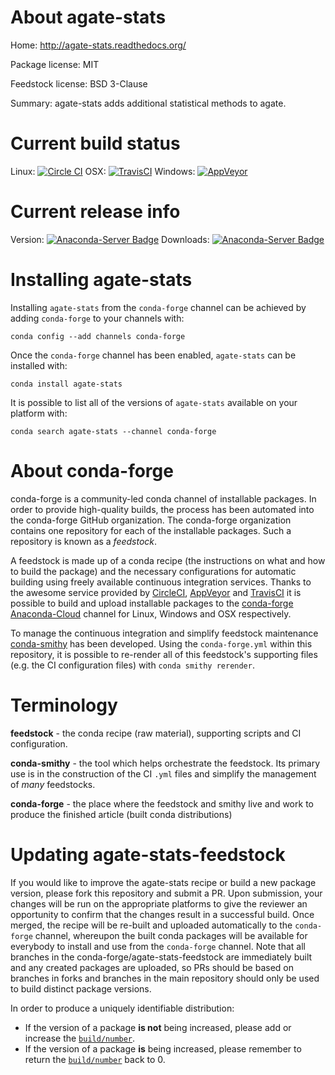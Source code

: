 About agate-stats
=================

Home: http://agate-stats.readthedocs.org/

Package license: MIT

Feedstock license: BSD 3-Clause

Summary: agate-stats adds additional statistical methods to agate.



Current build status
====================

Linux: [![Circle CI](https://circleci.com/gh/conda-forge/agate-stats-feedstock.svg?style=shield)](https://circleci.com/gh/conda-forge/agate-stats-feedstock)
OSX: [![TravisCI](https://travis-ci.org/conda-forge/agate-stats-feedstock.svg?branch=master)](https://travis-ci.org/conda-forge/agate-stats-feedstock)
Windows: [![AppVeyor](https://ci.appveyor.com/api/projects/status/github/conda-forge/agate-stats-feedstock?svg=True)](https://ci.appveyor.com/project/conda-forge/agate-stats-feedstock/branch/master)

Current release info
====================
Version: [![Anaconda-Server Badge](https://anaconda.org/conda-forge/agate-stats/badges/version.svg)](https://anaconda.org/conda-forge/agate-stats)
Downloads: [![Anaconda-Server Badge](https://anaconda.org/conda-forge/agate-stats/badges/downloads.svg)](https://anaconda.org/conda-forge/agate-stats)

Installing agate-stats
======================

Installing `agate-stats` from the `conda-forge` channel can be achieved by adding `conda-forge` to your channels with:

```
conda config --add channels conda-forge
```

Once the `conda-forge` channel has been enabled, `agate-stats` can be installed with:

```
conda install agate-stats
```

It is possible to list all of the versions of `agate-stats` available on your platform with:

```
conda search agate-stats --channel conda-forge
```


About conda-forge
=================

conda-forge is a community-led conda channel of installable packages.
In order to provide high-quality builds, the process has been automated into the
conda-forge GitHub organization. The conda-forge organization contains one repository
for each of the installable packages. Such a repository is known as a *feedstock*.

A feedstock is made up of a conda recipe (the instructions on what and how to build
the package) and the necessary configurations for automatic building using freely
available continuous integration services. Thanks to the awesome service provided by
[CircleCI](https://circleci.com/), [AppVeyor](http://www.appveyor.com/)
and [TravisCI](https://travis-ci.org/) it is possible to build and upload installable
packages to the [conda-forge](https://anaconda.org/conda-forge)
[Anaconda-Cloud](http://docs.anaconda.org/) channel for Linux, Windows and OSX respectively.

To manage the continuous integration and simplify feedstock maintenance
[conda-smithy](http://github.com/conda-forge/conda-smithy) has been developed.
Using the ``conda-forge.yml`` within this repository, it is possible to re-render all of
this feedstock's supporting files (e.g. the CI configuration files) with ``conda smithy rerender``.


Terminology
===========

**feedstock** - the conda recipe (raw material), supporting scripts and CI configuration.

**conda-smithy** - the tool which helps orchestrate the feedstock.
                   Its primary use is in the construction of the CI ``.yml`` files
                   and simplify the management of *many* feedstocks.

**conda-forge** - the place where the feedstock and smithy live and work to
                  produce the finished article (built conda distributions)


Updating agate-stats-feedstock
==============================

If you would like to improve the agate-stats recipe or build a new
package version, please fork this repository and submit a PR. Upon submission,
your changes will be run on the appropriate platforms to give the reviewer an
opportunity to confirm that the changes result in a successful build. Once
merged, the recipe will be re-built and uploaded automatically to the
`conda-forge` channel, whereupon the built conda packages will be available for
everybody to install and use from the `conda-forge` channel.
Note that all branches in the conda-forge/agate-stats-feedstock are
immediately built and any created packages are uploaded, so PRs should be based
on branches in forks and branches in the main repository should only be used to
build distinct package versions.

In order to produce a uniquely identifiable distribution:
 * If the version of a package **is not** being increased, please add or increase
   the [``build/number``](http://conda.pydata.org/docs/building/meta-yaml.html#build-number-and-string).
 * If the version of a package **is** being increased, please remember to return
   the [``build/number``](http://conda.pydata.org/docs/building/meta-yaml.html#build-number-and-string)
   back to 0.
